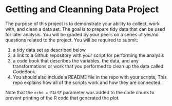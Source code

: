 # Getting and Cleanning Data Project

The purpose of this project is to demonstrate your ability to collect, work with, and clean a data set. The goal is to prepare tidy data that can be used for later analysis. You will be graded by your peers on a series of yes/no questions related to the project. You will be required to submit:  
1. a tidy data set as described below  
2. a link to a Github repository with your script for performing the analysis  
3. a code book that describes the variables, the data, and any transformations or work that you performed to clean up the data called CodeBook.   
4. You should also include a README file in the repo with your scripts,
This repo explains how all of the scripts work and how they are connected.  




Note that the `echo = FALSE` parameter was added to the code chunk to prevent printing of the R code that generated the plot.

